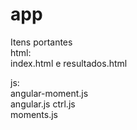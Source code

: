 # app
Itens portantes<br>
html:<br>
index.html e resultados.html<br>

js:<br>
angular-moment.js<br>
angular.js
ctrl.js<br>
moments.js<br>
